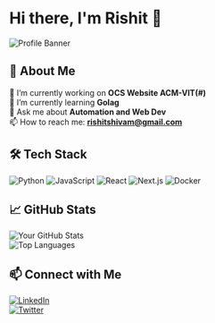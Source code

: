 # Hi there, I'm Rishit 👋

![Profile Banner](https://via.placeholder.com/1200x300?text=Your+Banner+Here)

## 🚀 About Me  
🔭 I’m currently working on **OCS Website ACM-VIT(#)**  
🌱 I’m currently learning **Golag**  
💬 Ask me about **Automation and Web Dev**  
📫 How to reach me: **rishitshivam@gmail.com**  

## 🛠 Tech Stack  
![Python](https://img.shields.io/badge/-Python-3776AB?logo=python&logoColor=white&style=flat)
![JavaScript](https://img.shields.io/badge/-JavaScript-F7DF1E?logo=javascript&logoColor=black&style=flat)
![React](https://img.shields.io/badge/-React-61DAFB?logo=react&logoColor=black&style=flat)
![Next.js](https://img.shields.io/badge/-Next.js-000000?logo=next.js&logoColor=white&style=flat)
![Docker](https://img.shields.io/badge/-Docker-2496ED?logo=docker&logoColor=white&style=flat)

## 📈 GitHub Stats  
![Your GitHub Stats](https://github-readme-stats.vercel.app/api?username=your-username&show_icons=true&theme=radical)  
![Top Languages](https://github-readme-stats.vercel.app/api/top-langs/?username=your-username&layout=compact&theme=radical)

## 📫 Connect with Me  
[![LinkedIn](https://img.shields.io/badge/-LinkedIn-0077B5?logo=linkedin&logoColor=white&style=flat)](https://linkedin.com/in/your-profile)  
[![Twitter](https://img.shields.io/badge/-Twitter-1DA1F2?logo=twitter&logoColor=white&style=flat)](https://twitter.com/your-handle)  
